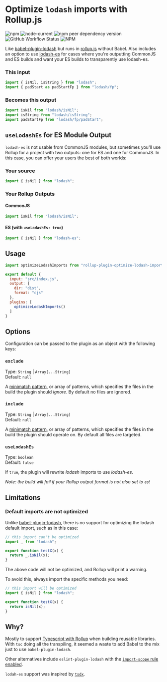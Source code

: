 Optimize `lodash` imports with Rollup.js
========================================
![npm](https://img.shields.io/npm/v/rollup-plugin-optimize-lodash-imports)
![node-current](https://img.shields.io/node/v/rollup-plugin-optimize-lodash-imports)
![npm peer dependency version](https://img.shields.io/npm/dependency-version/rollup-plugin-optimize-lodash-imports/peer/rollup)
![GitHub Workflow Status](https://img.shields.io/github/workflow/status/kyle-johnson/rollup-plugin-optimize-lodash-imports/CI)
![NPM](https://img.shields.io/npm/l/rollup-plugin-optimize-lodash-imports)

Like [babel-plugin-lodash](https://github.com/lodash/babel-plugin-lodash) but runs in [rollup.js](https://rollupjs.org/) without Babel. Also includes an option to use [lodash-es](https://www.npmjs.com/package/lodash-es) for cases where you're outputting CommonJS and ES builds and want your ES builds to transparently use lodash-es.

### This input

```javascript
import { isNil, isString } from "lodash";
import { padStart as padStartFp } from "lodash/fp";
```

### Becomes this output

```javascript
import isNil from "lodash/isNil";
import isString from "lodash/isString";
import padStartFp from "lodash/fp/padStart";
```

## `useLodashEs` for ES Module Output

`lodash-es` is not usable from CommonJS modules, but sometimes you'll use Rollup for a project with two outputs: one for ES and one for CommonJS. In this case, you can offer your users the best of both worlds:

### Your source

```javascript
import { isNil } from "lodash";
```

### Your Rollup Outputs

#### CommonJS
```javascript
import isNil from "lodash/isNil";
```
#### ES (with `useLodashEs: true`)
```javascript
import { isNil } from "lodash-es";
```

## Usage

```javascript
import optimizeLodashImports from "rollup-plugin-optimize-lodash-imports";

export default {
  input: "src/index.js",
  output: {
    dir: "dist",
    format: "cjs"
  },
  plugins: [
    optimizeLodashImports()        
  ]
}
```

## Options

Configuration can be passed to the plugin as an object with the following keys:

### `exclude`

Type: `String` | `Array[...String]`<br>
Default: `null`

A [minimatch pattern](https://github.com/isaacs/minimatch), or array of patterns, which specifies the files in the build the plugin should _ignore_. By default no files are ignored.

### `include`

Type: `String` | `Array[...String]`<br>
Default: `null`

A [minimatch pattern](https://github.com/isaacs/minimatch), or array of patterns, which specifies the files in the build the plugin should operate on. By default all files are targeted.

### `useLodashEs`

Type: `boolean`<br>
Default: `false`

If `true`, the plugin will rewrite *lodash* imports to use *lodash-es*.

*Note: the build will fail if your Rollup output format is not also set to `es`!*

## Limitations

### Default imports are not optimized

Unlike [babel-plugin-lodash](https://github.com/lodash/babel-plugin-lodash), there is no support for optimizing the lodash default import, such as in this case:

```javascript
// this import can't be optimized
import _ from "lodash";

export function testX(x) {
  return _.isNil(x);
}
```

The above code will not be optimized, and Rollup will print a warning.

To avoid this, always import the specific methods you need:

```javascript
// this import will be optimized
import { isNil } from "lodash";

export function testX(x) {
  return isNil(x);
}
```

## Why?

Mostly to support [Typescript with Rollup](https://www.npmjs.com/package/@rollup/plugin-typescript) when building reusable libraries. With `tsc` doing all the transpiling, it seemed a waste to add Babel to the mix just to use `babel-plugin-lodash`.

Other alternatives include `eslint-plugin-lodash` with the [`import-scope` rule enabled](https://github.com/wix/eslint-plugin-lodash/blob/HEAD/docs/rules/import-scope.md).

`lodah-es` support was inspired by [`tsdx`](https://github.com/formium/tsdx/blob/462af2d002987f985695b98400e0344b8f2754b7/README.md#using-lodash).
